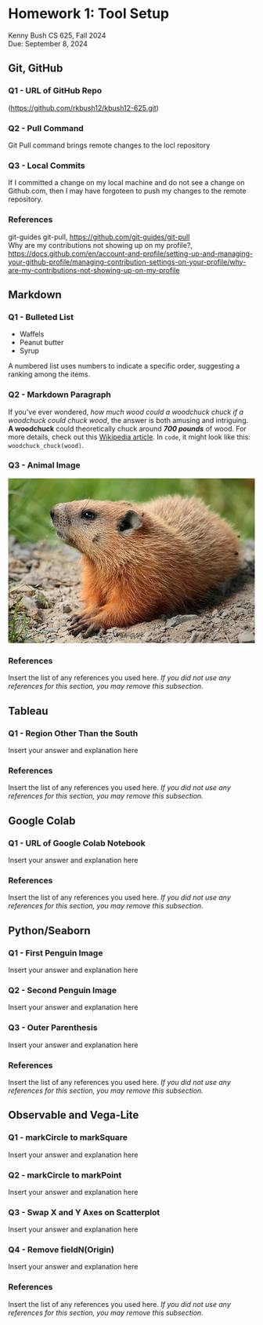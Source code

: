 # Homework 1: Tool Setup

Kenny Bush 
CS 625, Fall 2024  
Due: September 8, 2024

## Git, GitHub

### Q1 - URL of GitHub Repo

(https://github.com/rkbush12/kbush12-625.git)

### Q2 - Pull Command

Git Pull command brings remote changes to the locl repository

### Q3 - Local Commits

If I committed a change on my local machine and do not see a change on Github.com, then I may have forgoteen to push my changes to the remote repository.

### References

git-guides git-pull, <https://github.com/git-guides/git-pull>  
Why are my contributions not showing up on my profile?, <https://docs.github.com/en/account-and-profile/setting-up-and-managing-your-github-profile/managing-contribution-settings-on-your-profile/why-are-my-contributions-not-showing-up-on-my-profile>  

## Markdown

### Q1 - Bulleted List

- Waffels
- Peanut butter
- Syrup

A numbered list uses numbers to indicate a specific order, suggesting a ranking among the items.

### Q2 - Markdown Paragraph

If you've ever wondered, *how much wood could a woodchuck chuck if a woodchuck could chuck wood*, the answer is both amusing and intriguing. **A woodchuck** could theoretically chuck around ***700 pounds*** of wood. For more details, check out this [Wikipedia article](https://en.wikipedia.org/wiki/How_much_wood_would_a_woodchuck_chuck%3F). In `code`, it might look like this: `woodchuck_chuck(wood)`.

### Q3 - Animal Image

![A Woodchuck](assets/img/woodchuck.jpg)

### References

Insert the list of any references you used here. *If you did not use any references for this section, you may remove this subsection.*

## Tableau

### Q1 - Region Other Than the South

Insert your answer and explanation here

### References

Insert the list of any references you used here. *If you did not use any references for this section, you may remove this subsection.*

## Google Colab

### Q1 - URL of Google Colab Notebook

Insert your answer and explanation here

### References

Insert the list of any references you used here. *If you did not use any references for this section, you may remove this subsection.*

## Python/Seaborn

### Q1 - First Penguin Image

Insert your answer and explanation here

### Q2 - Second Penguin Image

Insert your answer and explanation here

### Q3 - Outer Parenthesis

Insert your answer and explanation here

### References

Insert the list of any references you used here. *If you did not use any references for this section, you may remove this subsection.*

## Observable and Vega-Lite

### Q1 - markCircle to markSquare

Insert your answer and explanation here

### Q2 - markCircle to markPoint

Insert your answer and explanation here

### Q3 - Swap X and Y Axes on Scatterplot

Insert your answer and explanation here

### Q4 - Remove fieldN(Origin)

Insert your answer and explanation here

### References

Insert the list of any references you used here. *If you did not use any references for this section, you may remove this subsection.*
